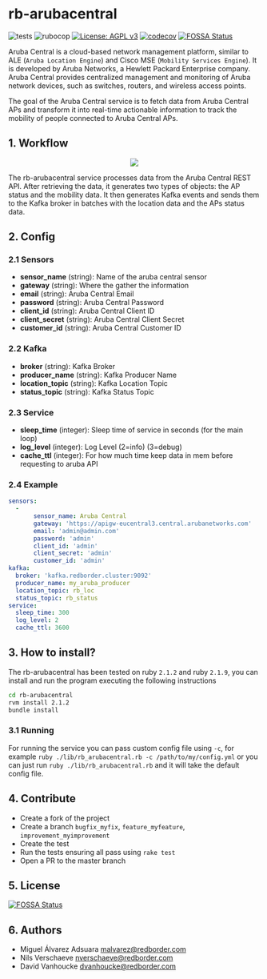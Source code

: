 # rb-arubacentral
![tests](https://github.com/redBorder/rb-arubacentral/actions/workflows/tests.yml/badge.svg?event=push)
![rubocop](https://github.com/redBorder/rb-arubacentral/actions/workflows/rubocop.yml/badge.svg?event=push)
[![License: AGPL v3](https://img.shields.io/badge/License-AGPL_v3-blue.svg)](https://www.gnu.org/licenses/agpl-3.0)
[![codecov](https://codecov.io/gh/redBorder/rb-arubacentral/graph/badge.svg?token=PM3AX50GFX)](https://codecov.io/gh/redBorder/rb-arubacentral)
[![FOSSA Status](https://app.fossa.com/api/projects/git%2Bgithub.com%2FredBorder%2Frb-arubacentral.svg?type=shield)](https://app.fossa.com/projects/git%2Bgithub.com%2FredBorder%2Frb-arubacentral?ref=badge_shield)

Aruba Central is a cloud-based network management platform, similar to ALE (`Aruba Location Engine`) and Cisco MSE (`Mobility Services
Engine`). It is developed by Aruba Networks, a Hewlett Packard Enterprise company. Aruba Central provides centralized management and monitoring of Aruba network devices, such as switches, routers, and wireless access points.

The goal of the Aruba Central service is to fetch data from Aruba Central APs and transform it into real-time actionable information to track the mobility of people connected to Aruba Central APs.

## 1. Workflow
<p align="center">
  <img src="https://i.imgur.com/8yaByNX.png">
</p>

The rb-arubacentral service processes data from the Aruba Central REST API. After retrieving the data, it generates two types of objects: the AP status and the mobility data. It then generates Kafka events and sends them to the Kafka broker in batches with the location data and the APs status data.

## 2. Config
### 2.1 Sensors
- **sensor_name** (string): Name of the aruba central sensor
- **gateway** (string): Where the gather the information
- **email** (string): Aruba Central Email
- **password** (string): Aruba Central Password
- **client_id** (string): Aruba Central Client ID
- **client_secret** (string): Aruba Central Client Secret
- **customer_id** (string): Aruba Central Customer ID

### 2.2 Kafka
- **broker** (string): Kafka Broker
- **producer_name** (string): Kafka Producer Name
- **location_topic** (string): Kafka Location Topic
- **status_topic** (string): Kafka Status Topic

### 2.3 Service
- **sleep_time** (integer): Sleep time of service in seconds (for the main loop)
- **log_level** (integer): Log Level (2=info) (3=debug)
- **cache_ttl** (integer): For how much time keep data in mem before requesting to aruba API


### 2.4 Example

```yaml
sensors:
  -
       sensor_name: Aruba Central
       gateway: 'https://apigw-eucentral3.central.arubanetworks.com'
       email: 'admin@admin.com'
       password: 'admin'
       client_id: 'admin'
       client_secret: 'admin'
       customer_id: 'admin'
kafka:
  broker: 'kafka.redborder.cluster:9092'
  producer_name: my_aruba_producer
  location_topic: rb_loc
  status_topic: rb_status
service:
  sleep_time: 300
  log_level: 2
  cache_ttl: 3600
  ```

## 3. How to install?

The rb-arubacentral has been tested on ruby `2.1.2` and ruby `2.1.9`, you can install and run the program executing the following instructions

```bash
cd rb-arubacentral
rvm install 2.1.2
bundle install
```
### 3.1 Running

For running the service you can pass custom config file using `-c`, for example `ruby ./lib/rb_arubacentral.rb -c /path/to/my/config.yml` or you can just run `ruby ./lib/rb_arubacentral.rb` and it will take the default config file.

## 4. Contribute

* Create a fork of the project
* Create a branch `bugfix_myfix`, `feature_myfeature`, `improvement_myimprovement`
* Create the test
* Run the tests ensuring all pass using `rake test`
* Open a PR to the master branch

## 5. License
[![FOSSA Status](https://app.fossa.com/api/projects/git%2Bgithub.com%2FredBorder%2Frb-arubacentral.svg?type=large)](https://app.fossa.com/projects/git%2Bgithub.com%2FredBorder%2Frb-arubacentral?ref=badge_large)

## 6. Authors

* Miguel Álvarez Adsuara <malvarez@redborder.com>
* Nils Verschaeve <nverschaeve@redborder.com>
* David Vanhoucke <dvanhoucke@redborder.com>

